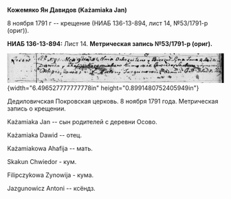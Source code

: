 **Кожемяко Ян Давидов (Każamiaka Jan)**

8 ноября 1791 г -- крещение (НИАБ 136-13-894, лист 14, №53/1791-р
(ориг)).

**НИАБ 136-13-894:** Лист 14. **Метрическая запись №53/1791-р (ориг).**

![](./media/0a2eba68dd0a3dceea7f7110f30c53c26d350929.png){width="6.496527777777778in"
height="0.8991480752405949in"}

Дедиловичская Покровская церковь. 8 ноября 1791 года. Метрическая запись
о крещении.

Każamiaka Jan -- сын родителей с деревни Осовo.

Każamiaka Dawid -- отец.

Każamiakowa Ahafija -- мать.

Skakun Chwiedor - кум.

Filipczykowa Zynowija - кума.

Jazgunowicz Antoni -- ксёндз.
